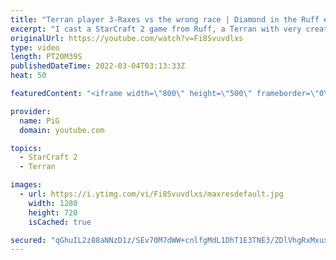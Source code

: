 ```yaml
---
title: "Terran player 3-Raxes vs the wrong race | Diamond in the Ruff #65 - StarCraft 2"
excerpt: "I cast a StarCraft 2 game from Ruff, a Terran with very creative gameplay. How will he ruff up his Protoss opponent?   💎 Diamond in the Ruff: https://www.youtube.com/playlist?list=PLFUDU8AOevUfdEq20wYq8Sm9z3sc1yn0l 💎 Follow Ruff: https://www.twitch.tv/ruff_stuff_tv | https://www.youtube.com/ruff_stuff"
originalUrl: https://youtube.com/watch?v=Fi8Svuvdlxs
type: video
length: PT20M39S
publishedDateTime: 2022-03-04T03:13:33Z
heat: 50

featuredContent: "<iframe width=\"800\" height=\"500\" frameborder=\"0\" src=\"https://www.youtube.com/embed/Fi8Svuvdlxs\" allow=\"accelerometer; autoplay; encrypted-media; gyroscope; picture-in-picture\" allowfullscreen></iframe>"

provider:
  name: PiG
  domain: youtube.com

topics:
  - StarCraft 2
  - Terran

images:
  - url: https://i.ytimg.com/vi/Fi8Svuvdlxs/maxresdefault.jpg
    width: 1280
    height: 720
    isCached: true

secured: "qGhuIL2z88aNNzD1z/SEv70M7dWW+cnlfgMdL1DhT1E3TNE3/ZDlVhgRxMxux/vL9vfkalrrZpL/FuPP1ag5YQAqo0GLXP4CXr2tiExqxNn+3tUaBnwonY2W+N03J6JYKTkpahakBItMubeCfc71hR/IaaYRp+qTRojqYaNihegyODOiW7NmcRfM26uIbHu6akUEqinafPEuKDrIOlTQ66gmSEFpPICd7S7Di+Y1da3XtNJ2rF/0DsSPZUcQO5ZiZ0/EDSt98bZvEG+EYMxIAyTpyNaQK4yFCebnD0V857kM6YQ00kweB04uAlv7KhJDUMkX5G93NTADDa1k1ueMalh1YnBdWW4dTzbLssys4Xle+xYdhLApgNlYn1f8J9BMGb0HOP9pT/XFfjnXzuAF0cGgNPt+gfzSpmZqQqQ2Qvs=;QVdsu2vIqZhIALG08pg1rQ=="
---
```


